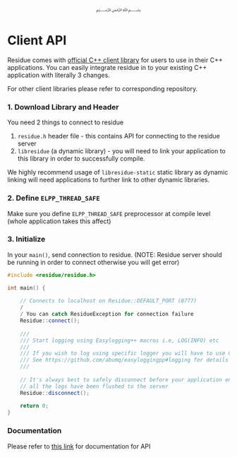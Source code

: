 <p align="center">
   ﷽
</p>

# Client API
Residue comes with [official C++ client library](https://github.com/abumq/residue-cpp) for users to use in their C++ applications. You can easily integrate residue in to your existing C++ application with literally 3 changes.

For other client libraries please refer to corresponding repository.

### 1. Download Library and Header
You need 2 things to connect to residue

1. `residue.h` header file - this contains API for connecting to the residue server
2. `libresidue` (a dynamic library) - you will need to link your application to this library in order to successfully compile.

We highly recommend usage of `libresidue-static` static library as dynamic linking will need applications to further link to other dynamic libraries.

### 2. Define `ELPP_THREAD_SAFE`
Make sure you define `ELPP_THREAD_SAFE` preprocessor at compile level (whole application takes this affect)

### 3. Initialize
In your `main()`, send connection to residue. (NOTE: Residue server should be running in order to connect otherwise you will get error)

```c++
#include <residue/residue.h>

int main() {
   
    // Connects to localhost on Residue::DEFAULT_PORT (8777)
    /
    / You can catch ResidueException for connection failure
    Residue::connect();
    
    ///
    /// Start logging using Easylogging++ macros i.e, LOG(INFO) etc
    ///
    /// If you wish to log using specific logger you will have to use CLOG(INFO, "<logger-id>")
    /// See https://github.com/abumq/easyloggingpp#logging for details
    ///
    
    // It's always best to safely disconnect before your application ends, this ensures 
    // all the logs have been flushed to the server
    Residue::disconnect();
    
    return 0;
}
```

### Documentation
Please refer to [this link](https://abumq.github.io/residue/docs/) for documentation for API



